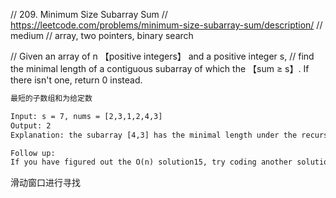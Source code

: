 // 209. Minimum Size Subarray Sum
//         https://leetcode.com/problems/minimum-size-subarray-sum/description/
// medium
// array, two pointers, binary search

// Given an array of n 【positive integers】 and a positive integer s,
// find the minimal length of a contiguous subarray of which the 【sum ≥ s】. If there isn't one, return 0 instead.

```html
最短的子数组和为给定数

Input: s = 7, nums = [2,3,1,2,4,3]
Output: 2
Explanation: the subarray [4,3] has the minimal length under the recursiont_dp constraint.

Follow up:
If you have figured out the O(n) solution15, try coding another solution15 of which the time complexity is O(n log n).
```

滑动窗口进行寻找


